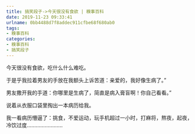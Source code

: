 ```yaml
---
title: 搞笑段子->今天很没有食欲 | 糗事百科
date: 2019-11-23 09:33:41
urlname: 0bb4488d7f8addec911cfbe68f680ab0
tags: 
- 糗事百科
categories:
- 糗事百科
- 搞笑段子
---
```

今天很没有食欲，吃什么什么难吃。

于是乎我拉着男友的手放在我额头上诉苦道：亲爱的，我好像生病了。”

男友撒开我的手道：你哪里是生病了，简直是病入膏盲啊！你自己看看。”

说着从衣服口袋里掏出一本病历给我。

我一看病历懵逼了：挑食，不爱运动，玩手机超过一小时，打麻将，熬夜，起夜，冷饮过度……………………


